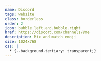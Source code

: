 ```yaml
---
name: Discord
tags: website
class: borderless
order: 2
icon: bubble.left.and.bubble.right
href: https://discord.com/channels/@me
description: Mix and match emoji
size: 1024x768
css: |
  * {--background-tertiary: transparent;}
---
```

        